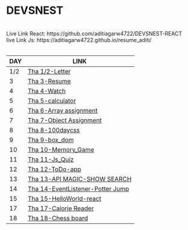 <h1><b>DEVSNEST</b></h1>
<br />
Live Link React: https://github.com/aditiagarw4722/DEVSNEST-REACT
<br>
live Link Js: https://aditiagarw4722.github.io/resume_aditi/



<center>
  <br/>
  
  
| DAY | LINK |
| ---| --- |
| 1/2 | [Tha 1/2-Letter](https://aditiagarw4722.github.io/resume_aditi/task_1/index.html) |
| 3 | [Tha 3-Resume](https://aditiagarw4722.github.io/resume_aditi/task_3/index.html) |
| 4 | [Tha 4-Watch](https://aditiagarw4722.github.io/resume_aditi/task_4/index.html) |
| 5 | [Tha 5-calculator](https://aditiagarw4722.github.io/resume_aditi/calculator/index.html) |
| 6 | [Tha 6-Array assignment](https://aditiagarw4722.github.io/resume_aditi/task6/index.html) |
| 7 |  [Tha 7-Object Assignment](https://aditiagarw4722.github.io/resume_aditi/task_7/index.html) |
| 8 | [Tha 8-100daycss](https://aditiagarw4722.github.io/resume_aditi/task_8/index.html) |
| 9 | [Tha 9-box_dom](https://aditiagarw4722.github.io/resume_aditi/task_9/index.html)|
| 10 |[Tha 10-Memory_Game](https://aditiagarw4722.github.io/resume_aditi/task__10/index.html)|
| 11 |[Tha 11-Js_Quiz](https://aditiagarw4722.github.io/resume_aditi/task_11/index.html)|
| 12 |[Tha 12-ToDo-app](https://aditiagarw4722.github.io/resume_aditi/task__12/index.html)|
| 13 |[Tha 13-API MAGIC-SHOW SEARCH](https://aditiagarw4722.github.io/resume_aditi/task_13/index.html) |
| 14 |[Tha 14-EventListener-Potter Jump](https://aditiagarw4722.github.io/resume_aditi/taSK__14/index.html) |
| 15 |[Tha 15-HelloWorld-react](https://aditiagarw4722.github.io/resume_aditi/task_15/index.html) |
| 17 |[Tha 17-Calorie Reader](https://aditiagarw4722.github.io/resume_aditi/build/5501/index.html) |
| 18 |[Tha 18-Chess board](https://aditiagarw4722.github.io/resume_aditi/task__18/chess%20board/build/index.html) |
</center>
